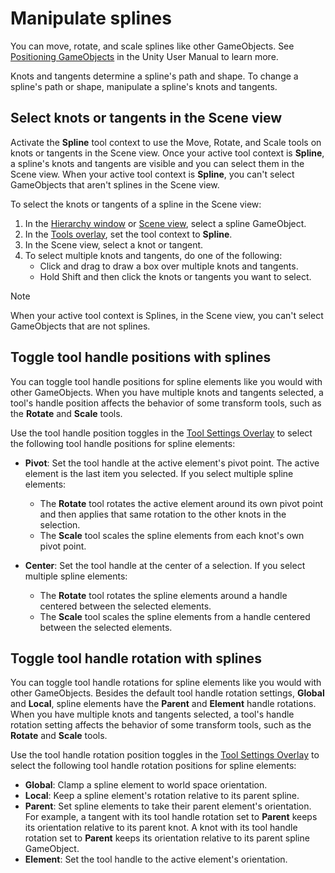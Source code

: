 # Manipulate splines

You can move, rotate, and scale splines like other GameObjects. See [Positioning GameObjects](https://docs.unity3d.com/Manual/PositioningGameObjects.html) in the Unity User Manual to learn more.  

Knots and tangents determine a spline's path and shape. To change a spline's path or shape, manipulate a spline's knots and tangents. 

## Select knots or tangents in the Scene view

Activate the **Spline** tool context to use the Move, Rotate, and Scale tools on knots or tangents in the Scene view. Once your active tool context is **Spline**, a spline's knots and tangents are visible and you can select them in the Scene view. When your active tool context is **Spline**, you can't select GameObjects that aren't splines in the Scene view.

To select the knots or tangents of a spline in the Scene view:  

1. In the [Hierarchy window](https://docs.unity3d.com/Manual/Hierarchy.html) or [Scene view](https://docs.unity3d.com/Manual/UsingTheSceneView.html), select a spline GameObject.
1. In the [Tools overlay](https://docs.unity3d.com/Manual/overlays.html), set the tool context to **Spline**.
1. In the Scene view, select a knot or tangent. 
1. To select multiple knots and tangents, do one of the following:
    * Click and drag to draw a box over multiple knots and tangents. 
    * Hold Shift and then click the knots or tangents you want to select.
 
> [!NOTE]
> When your active tool context is Splines, in the Scene view, you can't select GameObjects that are not splines.


## Toggle tool handle positions with splines
You can toggle tool handle positions for spline elements like you would with other GameObjects. When you have multiple knots and tangents selected, a tool's handle position affects the behavior of some transform tools, such as the **Rotate** and **Scale** tools. 

Use the tool handle position toggles in the [Tool Settings Overlay](https://docs.unity3d.com/2021.2/Documentation/Manual/overlays.html) to select the following tool handle positions for spline elements:

* **Pivot**: Set the tool handle at the active element's pivot point. The active element is the last item you selected. If you select multiple spline elements:
    * The **Rotate** tool rotates the active element around its own pivot point and then applies that same rotation to the other knots in the selection. 
    * The **Scale** tool scales the spline elements from each knot's own pivot point. 

* **Center**: Set the tool handle at the center of a selection. If you select multiple spline elements:
    * The **Rotate** tool rotates the spline elements around a handle centered between the selected elements.
    * The **Scale** tool scales the spline elements from a handle centered between the selected elements.

## Toggle tool handle rotation with splines
You can toggle tool handle rotations for spline elements like you would with other GameObjects. Besides the default tool handle rotation settings, **Global** and **Local**, spline elements have the **Parent** and **Element** handle rotations. When you have multiple knots and tangents selected, a tool's handle rotation setting affects the behavior of some transform tools, such as the **Rotate** and **Scale** tools. 

Use the tool handle rotation position toggles in the [Tool Settings Overlay](https://docs.unity3d.com/2021.2/Documentation/Manual/overlays.html) to select the following tool handle rotation positions for spline elements:

* **Global**: Clamp a spline element to world space orientation. 
* **Local**: Keep a spline element's rotation relative to its parent spline.
* **Parent**: Set spline elements to take their parent element's orientation. For example, a tangent with its tool handle rotation set to **Parent** keeps its orientation relative to its parent knot. A knot with its tool handle rotation set to **Parent** keeps its orientation relative to its parent spline GameObject.  
* **Element**: Set the tool handle to the active element's orientation.
